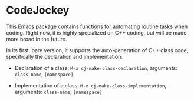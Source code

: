CodeJockey
===

This Emacs package contains functions for automating routine tasks when coding. Right now, it is highly specialized on C++ coding, but will be made more broad in the future.

In its first, bare version, it supports the auto-generation of C++ class code, specifically the declaration and implementation:


  * Declaration of a class: `M-x cj-make-class-declaration`, arguments: `class-name`, `[namespace]`

  * Implementation of a class: `M-x cj-make-class-implementation`, arguments: `class-name`, `[namespace]`
